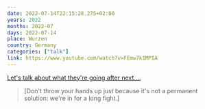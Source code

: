 ```yaml
---
date: 2022-07-14T22:15:28.275+02:00
years: 2022
months: 2022-07
days: 2022-07-14
place: Wurzen
country: Germany
categories: ["talk"]
link: https://www.youtube.com/watch?v=FEmw7k1MPIA
---
```

[Let's talk about what they're going after next....](https://www.youtube.com/watch?v=FEmw7k1MPIA)

> [Don't throw your hands up just because it's not a permanent solution: we're in for a long fight.]
